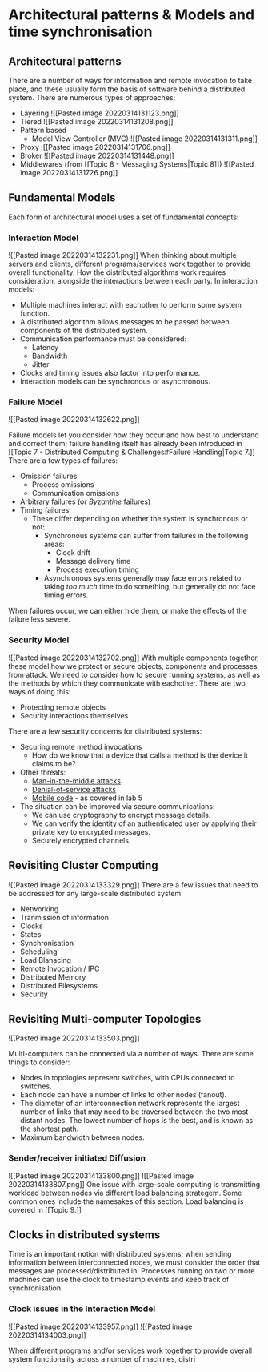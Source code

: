 # Architectural patterns & Models and time synchronisation

## Architectural patterns

There are a number of ways for information and remote invocation to take place, and these usually form the basis of software behind a distributed system. There are numerous types of approaches:
- Layering
![[Pasted image 20220314131123.png]]
- Tiered
![[Pasted image 20220314131208.png]]
- Pattern based
	- Model View Controller (MVC)
![[Pasted image 20220314131311.png]]
- Proxy
![[Pasted image 20220314131706.png]]
- Broker
![[Pasted image 20220314131448.png]]
- Middlewares (from [[Topic 8 - Messaging Systems|Topic 8]])
![[Pasted image 20220314131726.png]]

## Fundamental Models
Each form of architectural model uses a set of fundamental concepts:

### Interaction Model
![[Pasted image 20220314132231.png]]
When thinking about multiple servers and clients, different programs/services work together to provide overall functionality. How the distributed algorithms work requires consideration, alongside the interactions between each party. In interaction models:

- Multiple machines interact with eachother to perform some system function.
- A distributed algorithm allows messages to be passed between components of the distributed system.
- Communication performance must be considered:
	- Latency
	- Bandwidth
	- Jitter
- Clocks and timing issues also factor into performance.
- Interaction models can be synchronous or asynchronous.

### Failure Model
![[Pasted image 20220314132622.png]]

Failure models let you consider how they occur and how best to understand and correct them; failure handling itself has already been introduced in [[Topic 7 - Distributed Computing & Challenges#Failure Handling|Topic 7.]] There are a few types of failures:

- Omission failures
	- Process omissions
	- Communication omissions
- Arbitrary failures (or *Byzantine* failures)
- Timing failures
	- These differ depending on whether the system is synchronous or not:
		- Synchronous systems can suffer from failures in the following areas:
			- Clock drift
			- Message delivery time
			- Process execution timing
		- Asynchronous systems generally may face errors related to taking *too much* time to do something, but generally do not face timing errors.

When failures occur, we can either hide them, or make the effects of the failure less severe.

### Security Model
![[Pasted image 20220314132702.png]]
With multiple components together, these model how we protect or secure objects, components and processes from attack. We need to consider how to secure running systems, as well as the methods by which they communicate with eachother. There are two ways of doing this:
- Protecting remote objects
- Security interactions themselves

There are a few security concerns for distributed systems:
- Securing remote method invocations
	- How do we know that a device that calls a method is the device it claims to be?
- Other threats:
	- [Man-in-the-middle attacks](https://en.wikipedia.org/wiki/Man-in-the-middle_attack)
	- [Denial-of-service attacks](https://en.wikipedia.org/wiki/Denial-of-service_attack)
	- [Mobile code](https://en.wikipedia.org/wiki/Code_mobility) - as covered in lab 5
- The situation can be improved via secure communications:
	- We can use cryptography to encrypt message details.
	- We can verify the identity of an authenticated user by applying their private key to encrypted messages.
	- Securely encrypted channels.

## Revisiting Cluster Computing
![[Pasted image 20220314133329.png]]
There are a few issues that need to be addressed for any large-scale distributed system:
- Networking
- Tranmission of information
- Clocks
- States
- Synchronisation
- Scheduling
- Load Blanacing
- Remote Invocation / IPC
- Distributed Memory
- Distributed Filesystems
- Security

## Revisiting Multi-computer Topologies
![[Pasted image 20220314133503.png]]

Multi-computers can be connected via a number of ways. There are some things to consider:
- Nodes in topologies represent switches, with CPUs connected to switches.
- Each node can have a number of links to other nodes (fanout).
- The diameter of an interconnection network represents the largest number of links that may need to be traversed between the two most distant nodes. The lowest number of hops is the best, and is known as the shortest path.
- Maximum bandwidth between nodes.

### Sender/receiver initiated Diffusion
![[Pasted image 20220314133800.png]]
![[Pasted image 20220314133807.png]]
One issue with large-scale computing is transmitting workload between nodes via different load balancing strategem. Some common ones include the namesakes of this section. Load balancing is covered in [[Topic 9.]]

## Clocks in distributed systems
Time is an important notion with distributed systems; when sending information between interconnected nodes, we must consider the order that messages are processed/distributed in. Processes running on two or more machines can use the clock to timestamp events and keep track of synchronisation.

### Clock issues in the Interaction Model
![[Pasted image 20220314133957.png]]
![[Pasted image 20220314134003.png]]

When different programs and/or services work together to provide overall system functionality across a number of machines, distri